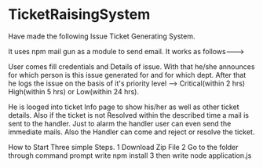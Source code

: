 # TicketRaisingSystem
Have made the following Issue Ticket Generating System.

It uses npm mail gun as a module to send email. It works as follows--->

User comes fill credentials and Details of issue. 
With that he/she announces for which person is this issue generated for and for which dept.
After that he logs the issue on the basis of it's priority level --> Critical(within 2 hrs) High(within 5 hrs) or Low(within 24 hrs).

He is looged into ticket Info page to show his/her as well as other ticket details. Also if the ticket is not 
Resolved within the described time a mail is sent to the handler.
Just to alarm the handler user can even send the immediate mails.
Also the Handler can come and reject or resolve the ticket.

How to Start Three simple Steps.
1 Download Zip File
2 Go to the folder through command prompt write npm install
3 then write node application.js 
